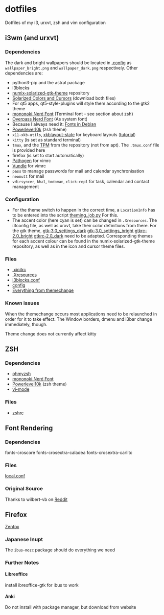 # dotfiles
Dotfiles of my i3, urxvt, zsh and vim configuration

## i3wm (and urxvt)
### Dependencies
The dark and bright wallpapers should be located in [.config](Home/.config/) as `wallpaper_bright.png` and `wallpaper_dark.png` respectively.
Other dependencies are:
- python3-pip and the astral package
- i3blocks
- [numix-solarized-gtk-theme](https://github.com/Ferdi265/numix-solarized-gtk-theme) repository
- [Solarized Colors and Cursors](https://www.gnome-look.org/p/1312499/) (download both files)
- For qt5 apps, qt5-style-plugins will style them according to the gtk2 theme
- [mononoki Nerd Font](http://www.nerdfonts.com/font-downloads) (Terminal font - see section about zsh)
- [Overpass Nerd Font](http://www.nerdfonts.com/font-downloads) (As system font)
- Because I always need it: [Fonts in Debian](https://wiki.debian.org/fonts)
- [Powerlevel10k](https://github.com/romkatv/powerlevel10k) (zsh theme)
- `x11-xkb-utils`, [xkblayout-state](https://github.com/nonpop/xkblayout-state) for keyboard layouts ([tutorial](https://www.codingunicorns.com/blog/2016/09/30/Language-indicator-in-i3wm/))
- `kitty` (is set as standard terminal)
- `tmux`, and the [TPM](https://github.com/tmux-plugins/tpm) from the repository (not from apt). The `.tmux.conf` file is provided here
- firefox (is set to start automatically)
- [Pathogen](http://github.com/tpope/vim-pathogen) for vimrc
- [Vundle](http://github.com/VundleVim/Vundle.vim) for vimrc
- `pass` to manage passwords for mail and calendar synchronisation
- `neomutt` for mail
- `vdirsyncer`, `khal`, `todoman`, `click-repl`  for task, calendar and contact management
### Configuration
- For the theme switch to happen in the correct time, a `LocationInfo` has to be entered into the script [theming_job.py](Home/.config/themechange/theming_job.py) For this.
- The accent color (here cyan is set) can be changed in `.Xresources`. The i3config file, as well as urxvt, take their color definitions from there. For the gtk theme, 
[gtk-3.0_settings_dark](Home/.config/themechange/gtk-3.0_settings_dark)
[gtk-3.0_settings_bright](Home/.config/themechange/gtk-3.0_settings_bright)
[gtkrc-2.0_bright](Home/.config/themechange/gtkrc-2.0_bright)
[gtkrc-2.0_dark](Home/.config/themechange/gtkrc-2.0_dark)
need to be adapted. Corresponding themes for each accent colour can be found in the numix-solarized-gtk-theme repository, as well as in the icon and cursor theme files.
### Files
- [.xinitrc](Home/.xinitrc)
- [.Xresources](Home/.Xresources)
- [i3blocks.conf](Home/.config/i3blocks.conf)
- [config](Home/.config/i3/config)
- [Everything from themechange](Home/.config/themechange/)
### Known issues
When the themechange occurs most applications need to be relaunched in order for it to take effect. The Window borders, dmenu and i3bar change immediately, though.

Theme change does not currently affect kitty
## ZSH
### Dependencies
- [ohmyzsh](https://github.com/ohmyzsh/ohmyzsh)
- [mononoki Nerd Font](www.nerdfonts.com/font-downloads)
- [Powerlevel10k](https://github.com/romkatv/powerlevel10k) (zsh theme)
- [vi-mode](https://github.com/Nyquase/vi-mode)
### Files
- [zshrc](Home/.zshrc)

## Font Rendering
### Dependencies
fonts-croscore fonts-crosextra-caladea fonts-crosextra-carlito
### Files
[local.conf](/etc/fonts/local.conf)
### Original Source
Thanks to wilbert-vb on
[Reddit](https://www.reddit.com/r/debian/comments/5sookn/how_to_get_the_perfect_rendering_font_in_debian/)

## Firefox
[Zenfox](https://addons.mozilla.org/en-US/firefox/addon/zen-fox/)

### Japanese Inupt
The
`ibus-mozc` package should do everything we need

### Further Notes
#### Libreoffice
install ibreoffice-gtk for ibus to work

#### Anki
Do not install with package manager, but download from website
